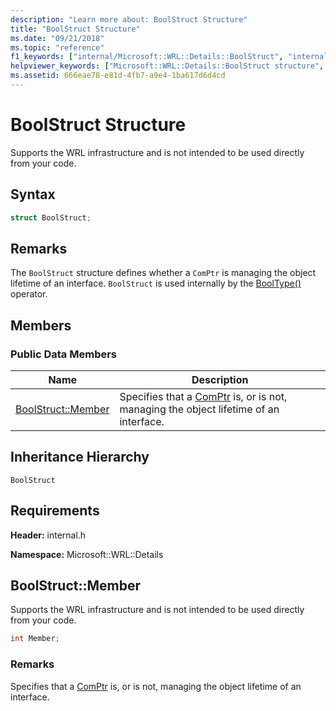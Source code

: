 ```yaml
---
description: "Learn more about: BoolStruct Structure"
title: "BoolStruct Structure"
ms.date: "09/21/2018"
ms.topic: "reference"
f1_keywords: ["internal/Microsoft::WRL::Details::BoolStruct", "internal/Microsoft::WRL::Details::BoolStruct::Member"]
helpviewer_keywords: ["Microsoft::WRL::Details::BoolStruct structure", "Microsoft::WRL::Details::BoolStruct::Member data member"]
ms.assetid: 666eae78-e81d-4fb7-a9e4-1ba617d6d4cd
---
```

# BoolStruct Structure

Supports the WRL infrastructure and is not intended to be used directly from your code.

## Syntax

```cpp
struct BoolStruct;
```

## Remarks

The `BoolStruct` structure defines whether a `ComPtr` is managing the object lifetime of an interface. `BoolStruct` is used internally by the [BoolType()](comptr-class.md#operator-microsoft-wrl-details-booltype) operator.

## Members

### Public Data Members

Name                          | Description
----------------------------- | ------------------------------------------------------------------------------------------------------------------
[BoolStruct::Member](#member) | Specifies that a [ComPtr](comptr-class.md) is, or is not, managing the object lifetime of an interface.

## Inheritance Hierarchy

`BoolStruct`

## Requirements

**Header:** internal.h

**Namespace:** Microsoft::WRL::Details

## <a name="member"></a> BoolStruct::Member

Supports the WRL infrastructure and is not intended to be used directly from your code.

```cpp
int Member;
```

### Remarks

Specifies that a [ComPtr](comptr-class.md) is, or is not, managing the object lifetime of an interface.
